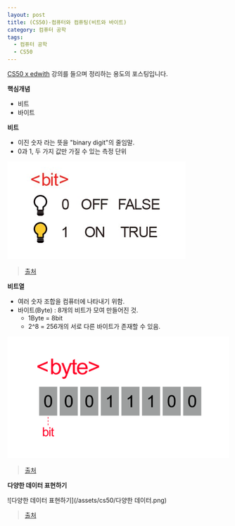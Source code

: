```yaml
---
layout: post
title: (CS50)-컴퓨터와 컴퓨팅(비트와 바이트)
category: 컴퓨터 공학
tags:
  - 컴퓨터 공학
  - CS50
---
```




[CS50 x edwith](https://www.edwith.org/cs50/) 강의를 들으며 정리하는 용도의 포스팅입니다.



**핵심개념**

- 비트
- 바이트



**비트**

- 이진 숫자 라는 뜻을 "binary digit"의 줄임말.
- 0과 1, 두 가지 값만 가질 수 있는 측정 단위

![비트](/assets/cs50/bit.png)

> [출처](https://www.edwith.org/cs50/lecture/22803/)



**비트열**

- 여러 숫자 조합을 컴퓨터에 나타내기 위함.
- 바이트(Byte) : 8개의 비트가 모여 만들어진 것.
  - 1Byte = 8bit
  - 2^8 = 256개의 서로 다른 바이트가 존재할 수 있음.

![바이트](/assets/cs50/byte.png)

> [출처](https://www.edwith.org/cs50/lecture/22803/)



**다양한 데이터 표현하기**

![다양한 데이터 표현하기](/assets/cs50/다양한 데이터.png)

> [출처](https://www.edwith.org/cs50/lecture/22803/)


